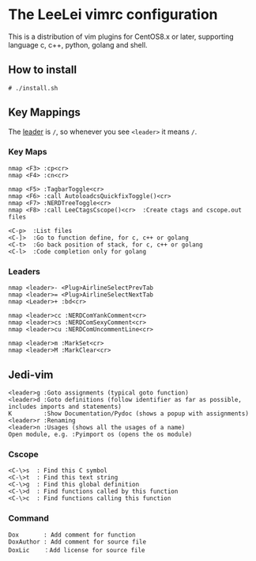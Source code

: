 # The LeeLei vimrc configuration

This is a distribution of vim plugins for CentOS8.x or later, supporting language c, c++, python, golang  and shell.

## How to install

```shell
# ./install.sh
```

## Key Mappings

The [leader](http://learnvimscriptthehardway.stevelosh.com/chapters/06.html#leader) is `/`, so whenever you see `<leader>` it means `/`.

### Key Maps
```shell
nmap <F3> :cp<cr>
nmap <F4> :cn<cr>

nmap <F5> :TagbarToggle<cr>
nmap <F6> :call AutoloadcsQuickfixToggle()<cr>
nmap <F7> :NERDTreeToggle<cr>
nmap <F8> :call LeeCtagsCscope()<cr>  :Create ctags and cscope.out files

<C-p>  :List files
<C-]>  :Go to function define, for c, c++ or golang
<C-t>  :Go back position of stack, for c, c++ or golang
<C-l>  :Code completion only for golang
```

### Leaders
```shell
nmap <leader>- <Plug>AirlineSelectPrevTab
nmap <leader>= <Plug>AirlineSelectNextTab
nmap <Leader>+ :bd<cr>

nmap <leader>cc :NERDComYankComment<cr>
nmap <leader>cs :NERDComSexyComment<cr>
nmap <leader>cu :NERDComUncommentLine<cr>

nmap <leader>m :MarkSet<cr>
nmap <leader>M :MarkClear<cr>
```

## Jedi-vim
```shell
<leader>g :Goto assignments (typical goto function)
<leader>d :Goto definitions (follow identifier as far as possible, includes imports and statements)
K         :Show Documentation/Pydoc (shows a popup with assignments)
<leader>r :Renaming
<leader>n :Usages (shows all the usages of a name)
Open module, e.g. :Pyimport os (opens the os module)
```

### Cscope
```shell
<C-\>s  : Find this C symbol
<C-\>t  : Find this text string
<C-\>g  : Find this global definition
<C-\>d  : Find functions called by this function
<C-\>c  : Find functions calling this function
```

### Command
```shell
Dox       : Add comment for function
DoxAuthor : Add comment for source file
DoxLic    ：Add license for source file
```
